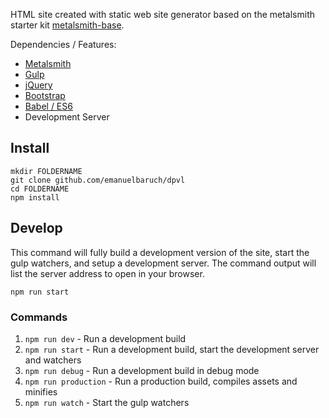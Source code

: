 HTML site created with static web site generator based on the metalsmith starter kit [metalsmith-base](https://github.com/evocode/metalsmith-base). 

Dependencies / Features:
- [Metalsmith](http://metalsmith.io/)
- [Gulp](http://gulpjs.com/)
- [jQuery ](https://github.com/jquery/jquery)
- [Bootstrap](https://github.com/twbs/bootstrap/)
- [Babel / ES6](https://babeljs.io/)
- Development Server

## Install

```
mkdir FOLDERNAME
git clone github.com/emanuelbaruch/dpvl
cd FOLDERNAME
npm install
```
## Develop

This command will fully build a development version of the site, start the gulp watchers, and setup a development server. The command output will list the server address to open in your browser.
```
npm run start
```

### Commands

1. `npm run dev` - Run a development build
1. `npm run start` - Run a development build, start the development server and watchers
1. `npm run debug` - Run a development build in debug mode
1. `npm run production` - Run a production build, compiles assets and minifies
1. `npm run watch` - Start the gulp watchers
